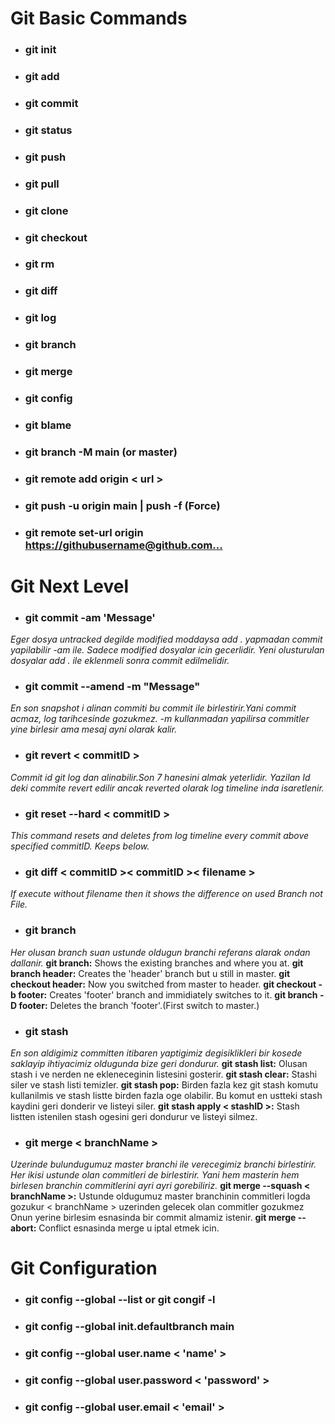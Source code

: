 # Git Basic Commands
- ### git init
- ### git add
- ### git commit
- ### git status
- ### git push
- ### git pull
- ### git clone 
- ### git checkout
- ### git rm
- ### git diff
- ### git log
- ### git branch
- ### git merge 
- ### git config
- ### git blame
- ### git branch -M main (or master)
- ### git remote add origin < url >
- ### git push -u origin main | push -f (Force)
- ### git remote set-url origin <https://githubusername@github.com...>

# Git Next Level
- ### git commit -am 'Message'
*Eger dosya untracked degilde modified moddaysa add . yapmadan commit yapilabilir -am ile. Sadece modified dosyalar icin gecerlidir. Yeni olusturulan dosyalar add . ile eklenmeli sonra commit edilmelidir.*
- ### git commit --amend -m "Message"
*En son snapshot i alinan commiti bu commit ile birlestirir.Yani commit acmaz, log tarihcesinde gozukmez. -m kullanmadan yapilirsa commitler yine birlesir ama mesaj ayni olarak kalir.*
- ### git revert < commitID >
*Commit id git log dan alinabilir.Son 7 hanesini almak yeterlidir. Yazilan Id deki commite revert edilir ancak reverted olarak log timeline inda isaretlenir.*
- ### git reset --hard < commitID >
*This command resets and deletes from log timeline every commit above specified commitID. Keeps below.*
- ### git diff < commitID >< commitID >< filename >
*If execute without filename then it shows the difference on used Branch not File.*
- ### git branch 
*Her olusan branch suan ustunde oldugun branchi referans alarak ondan dallanir.*
**git branch:** Shows the existing branches and where you at.
**git branch header:** Creates the 'header' branch but u still in master.
**git checkout header:** Now you switched from master to header.
**git checkout -b footer:** Creates 'footer' branch and immidiately switches to it.
**git branch -D footer:** Deletes the branch 'footer'.(First switch to master.)
- ### git stash
*En son aldigimiz committen itibaren yaptigimiz degisiklikleri bir kosede saklayip ihtiyacimiz oldugunda bize geri dondurur.*
**git stash list:** Olusan stash i ve nerden ne ekleneceginin listesini gosterir.
**git stash clear:** Stashi siler ve stash listi temizler.
**git stash pop:** Birden fazla kez git stash komutu kullanilmis ve stash listte birden fazla oge olabilir. Bu komut en ustteki stash kaydini geri donderir ve listeyi siler.
**git stash apply < stashID >:** Stash listten istenilen stash ogesini geri dondurur ve listeyi silmez.
- ### git merge < branchName >
*Uzerinde bulundugumuz master branchi ile verecegimiz branchi birlestirir. Her ikisi ustunde olan commitleri de birlestirir. Yani hem masterin hem birlesen branchin commitlerini ayri ayri gorebiliriz.*
**git merge --squash < branchName >:** Ustunde oldugumuz master branchinin commitleri logda gozukur < branchName > uzerinden gelecek olan commitler gozukmez Onun yerine birlesim esnasinda bir commit almamiz istenir.
**git merge --abort:** Conflict esnasinda merge u iptal etmek icin.

# Git Configuration
- ### git config --global --list or git congif -l
- ### git config --global init.defaultbranch main
- ### git config --global user.name < 'name' >
- ### git config --global user.password < 'password' >
- ### git config --global user.email < 'email' >
  